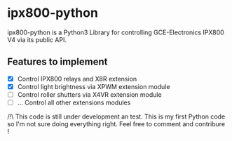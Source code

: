 # ipx800-python

ipx800-python is a Python3 Library for controlling GCE-Electronics IPX800 V4 via its public API.

## Features to implement

 - [x] Control IPX800 relays and X8R extension 
 - [x] Control light brightness via XPWM extension module
 - [ ] Control roller shutters via X4VR extension module
 - [ ] ... Control all other extensions modules

/!\ This code is still under development an test. This is my first Python code so I'm not sure doing everything right. Feel free to comment and contribure ! 